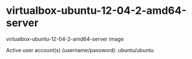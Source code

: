 virtualbox-ubuntu-12-04-2-amd64-server
======================================

virtualbox-ubuntu-12-04-2-amd64-server image

Active user account(s) (username/password): ubuntu/ubuntu